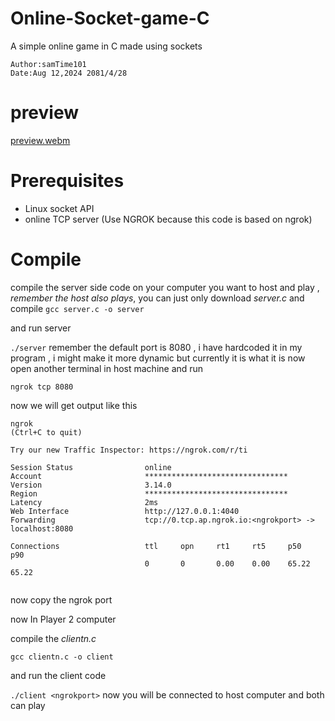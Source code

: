 # Online-Socket-game-C
A simple online game in C made using sockets

```
Author:samTime101
Date:Aug 12,2024 2081/4/28
```
# preview
[preview.webm](https://github.com/user-attachments/assets/33cb299f-534e-4050-8f82-5ff5dd940e88)


# Prerequisites
- Linux socket API
- online TCP server (Use NGROK because this code is based on ngrok)
# Compile
compile the server side code on your computer you want to host and play , *remember the host also plays*, you can just only download *server.c* and compile
`gcc server.c -o server`

and run server

`./server` remember the default port is 8080 , i have hardcoded it in my program , i might make it more dynamic but currently it is what it is
now open another terminal in host machine and run

`ngrok tcp 8080`

now we will get output like this

```
ngrok                                                                                          (Ctrl+C to quit)
                                                                                                               
Try our new Traffic Inspector: https://ngrok.com/r/ti                                                          
                                                                                                               
Session Status                online                                                                           
Account                       ********************************                                              
Version                       3.14.0                                                                           
Region                        ********************************                                                              
Latency                       2ms                                                                              
Web Interface                 http://127.0.0.1:4040                                                            
Forwarding                    tcp://0.tcp.ap.ngrok.io:<ngrokport> -> localhost:8080                                  
                                                                                                               
Connections                   ttl     opn     rt1     rt5     p50     p90                                      
                              0       0       0.00    0.00    65.22   65.22                                    
                                                                                 
```
now copy the ngrok port

now In Player 2 computer

compile the *clientn.c*

`gcc clientn.c -o client`

and run the client code

`./client <ngrokport>`
now you will be connected to host computer and both can play
